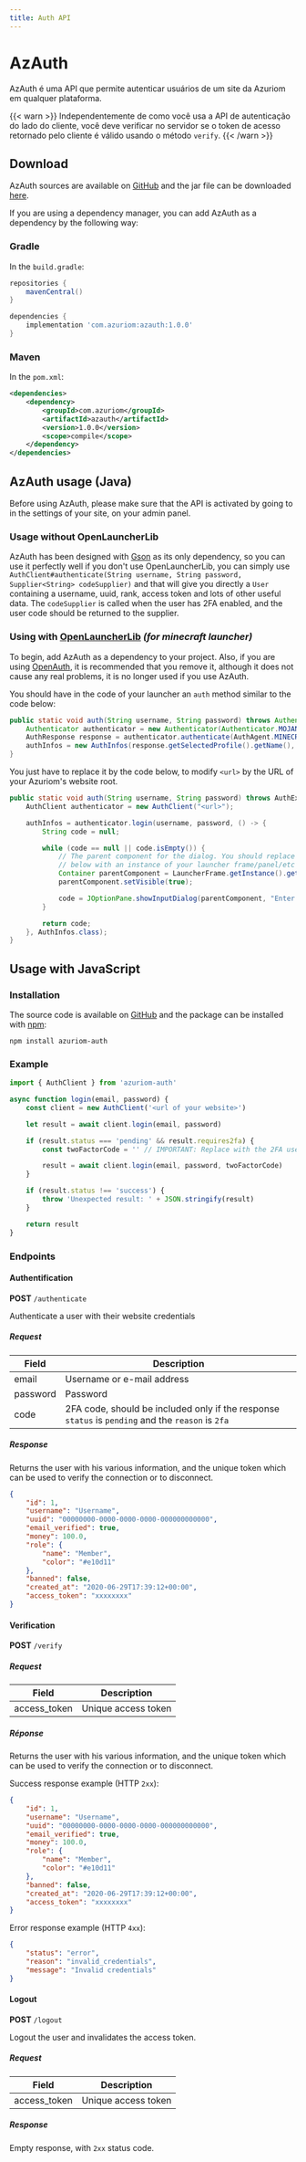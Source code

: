```yaml
---
title: Auth API
---
```


# AzAuth

AzAuth é uma API que permite autenticar usuários de um site da Azuriom em qualquer plataforma.

{{< warn >}}
Independentemente de como você usa a API de autenticação do lado do cliente, você deve verificar no servidor se o token de acesso retornado pelo cliente é válido usando o método `verify`.
{{< /warn >}}

## Download

AzAuth sources are available on [GitHub](https://github.com/Azuriom/AzAuth) and the jar file can be downloaded [here](https://repo.maven.apache.org/maven2/com/azuriom/azauth/1.0.0/azauth-1.0.0.jar).

If you are using a dependency manager, you can add AzAuth as a dependency by the following way:

### Gradle

In the `build.gradle`:

```groovy
repositories {
    mavenCentral()
} 

dependencies {
    implementation 'com.azuriom:azauth:1.0.0'
}
```

### Maven

In the `pom.xml`:
```xml
<dependencies>
    <dependency>
        <groupId>com.azuriom</groupId>
        <artifactId>azauth</artifactId>
        <version>1.0.0</version>
        <scope>compile</scope>
    </dependency>
</dependencies>
```

## AzAuth usage (Java)

Before using AzAuth, please make sure that the API is activated by going to in the settings of your site, on your admin panel.

### Usage without OpenLauncherLib

AzAuth has been designed with [Gson](https://github.com/google/gson) as its only dependency, so you can use it perfectly well if you don't use OpenLauncherLib, you can simply use `AuthClient#authenticate(String username, String password, Supplier<String> codeSupplier)` and that will give you directly a `User` containing a username, uuid, rank, access token and lots of other useful data. The `codeSupplier` is called when the user has 2FA enabled, and the user code should be returned to the supplier.

### Using with [OpenLauncherLib](https://github.com/Litarvan/OpenLauncherLib/) _(for minecraft launcher)_

To begin, add AzAuth as a dependency to your project. Also, if you are using [OpenAuth](https://github.com/Litarvan/OpenAuth/), it is recommended that you remove it, although it does not cause any real problems, it is no longer used if you use AzAuth.

You should have in the code of your launcher an `auth` method similar to the code below:
```java
public static void auth(String username, String password) throws AuthenticationException {
    Authenticator authenticator = new Authenticator(Authenticator.MOJANG_AUTH_URL, AuthPoints.NORMAL_AUTH_POINTS);
    AuthResponse response = authenticator.authenticate(AuthAgent.MINECRAFT, username, password, "");
    authInfos = new AuthInfos(response.getSelectedProfile().getName(), response.getAccessToken(), response.getSelectedProfile().getId());
}
```

You just have to replace it by the code below, to modify `<url>` by the URL of your Azuriom's website root.
```java
public static void auth(String username, String password) throws AuthException {
    AuthClient authenticator = new AuthClient("<url>");

    authInfos = authenticator.login(username, password, () -> {
        String code = null;

        while (code == null || code.isEmpty()) {
            // The parent component for the dialog. You should replace the code
            // below with an instance of your launcher frame/panel/etc
            Container parentComponent = LauncherFrame.getInstance().getLauncherPanel();
            parentComponent.setVisible(true);

            code = JOptionPane.showInputDialog(parentComponent, "Enter your 2FA code", "2FA", JOptionPane.PLAIN_MESSAGE);
        }

        return code;
    }, AuthInfos.class);
}
```

## Usage with JavaScript

### Installation

The source code is available on [GitHub](https://github.com/Azuriom/AzAuthJS) and the package can be installed with [npm](https://www.npmjs.com/):
```
npm install azuriom-auth
```

### Example

```js
import { AuthClient } from 'azuriom-auth'

async function login(email, password) {
    const client = new AuthClient('<url of your website>')

    let result = await client.login(email, password)

    if (result.status === 'pending' && result.requires2fa) {
        const twoFactorCode = '' // IMPORTANT: Replace with the 2FA user temporary code

        result = await client.login(email, password, twoFactorCode)
    }

    if (result.status !== 'success') {
        throw 'Unexpected result: ' + JSON.stringify(result)
    }

    return result
}
```


### Endpoints

#### Authentification

**POST** `/authenticate`

Authenticate a user with their website credentials

##### Request
| Field    | Description                                                                                       |
|----------|---------------------------------------------------------------------------------------------------|
| email    | Username or e-mail address                                                                        |
| password | Password                                                                                          |
| code     | 2FA code, should be included only if the response `status` is `pending` and the `reason` is `2fa` |

##### Response

Returns the user with his various information, and the unique token which can be used to verify the connection or to disconnect.

```json
{
    "id": 1,
    "username": "Username",
    "uuid": "00000000-0000-0000-0000-000000000000",
    "email_verified": true,
    "money": 100.0,
    "role": {
        "name": "Member",
        "color": "#e10d11"
    },
    "banned": false,
    "created_at": "2020-06-29T17:39:12+00:00",
    "access_token": "xxxxxxxx"
}
```

#### Verification

**POST** `/verify`

##### Request
| Field        | Description         |
|--------------|---------------------|
| access_token | Unique access token |

##### Réponse

Returns the user with his various information, and the unique token which can be used to verify the connection or to disconnect.

Success response example (HTTP `2xx`):
```json
{
    "id": 1,
    "username": "Username",
    "uuid": "00000000-0000-0000-0000-000000000000",
    "email_verified": true,
    "money": 100.0,
    "role": {
        "name": "Member",
        "color": "#e10d11"
    },
    "banned": false,
    "created_at": "2020-06-29T17:39:12+00:00",
    "access_token": "xxxxxxxx"
}
```

Error response example (HTTP `4xx`):
```json
{
    "status": "error",
    "reason": "invalid_credentials",
    "message": "Invalid credentials"
}
```

#### Logout

**POST** `/logout`

Logout the user and invalidates the access token.

##### Request
| Field        | Description         |
|--------------|---------------------|
| access_token | Unique access token |

##### Response

Empty response, with `2xx` status code.
